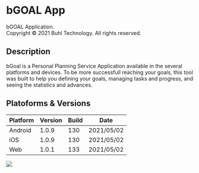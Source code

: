 # bGOAL App 
bGOAL Application.  
Copyright © 2021 Buhl Technology. All rights reserved.

## Description
bGoal is a Personal Planning Service Application available in the several platforms and devices.
To be more successfull reaching your goals, this tool was built to help you defining your goals, managing tasks and progress, and seeing the statistics and advances.

## Platoforms & Versions
| Platform | Version  |  Build   |    Date    |
|----------|----------|----------|------------|
| Android  | 1.0.9    |    130   | 2021/05/02 |
| iOS      | 1.0.9    |    130   | 2021/05/02 |
| Web      | 1.0.1    |    133   | 2021/05/02 |

![](https://www.bgoalapp.com/images/present_bgoal.png)
